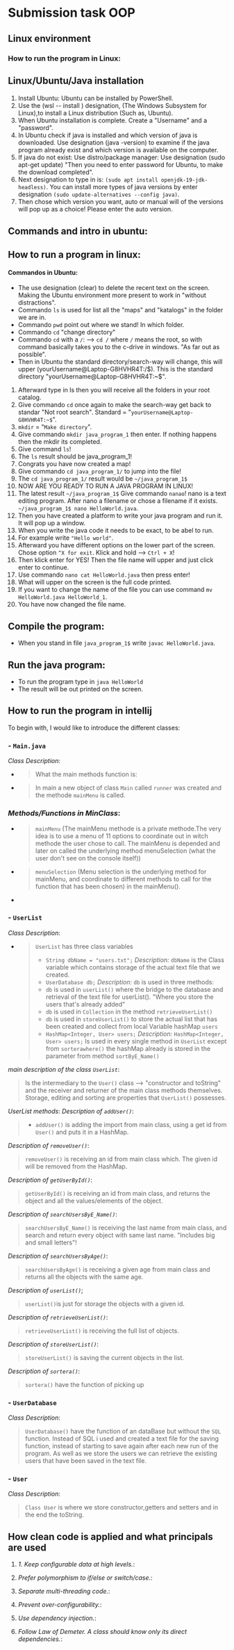 # Submission task OOP

## Linux environment
### How to run the program in Linux:

## Linux/Ubuntu/Java installation
#### 
1. Install Ubuntu: Ubuntu can be installed by PowerShell.
2. Use the (wsl -- install ) designation, (The Windows Subsystem for Linux),to install a Linux distribution (Such as, Ubuntu).
3. When Ubuntu installation is complete. Create a "Username" and a "password".
4. In Ubuntu check if java is installed and which version of java is downloaded. Use designation (java -version) to examine if the java program already exist and which version is available on the computer.
5. If java do not exist: Use distro/package manager: Use designation (sudo apt-get update) "Then you need to enter password for Ubuntu, to make the download completed".
6. Next designation to type in is: `(sudo apt install openjdk-19-jdk-headless)`. You can install more types of java versions by enter
designation `(sudo update-alternatives --config java)`. 
7. Then chose which version you want, auto or manual will of the versions will pop up as a choice! Please enter the  auto version.

## Commands and intro in ubuntu:
## How to run a program in linux:

#### Commandos in Ubuntu:

- The use designation (clear) to delete the recent text on the screen. Making the Ubuntu environment more present to work in "without distractions".
- Commando `ls` is used for list all the "maps" and "katalogs" in the folder we are in.
- Commando `pwd` point out where we stand! In which folder. 
- Commando `cd` "change directory"
- Commando `cd` with a `/`: --> `cd /` where `/` means the root, so with command basically takes you to the c-drive in windows. "As far out as possible".
- Then in Ubuntu the standard directory/search-way will change, this will upper (yourUsername@Laptop-G8HVHR4T:/$). This is the standard directory "yourUsername@Laptop-G8HVHR4T:~$".
1. Afterward type in ls then you will receive all the folders in your root catalog.
2. Give commando `cd` once again to make the search-way get back to standar "Not root search". Standard = "`yourUsername@Laptop-G8HVHR4T:~$`".
3. `mkdir` = "`Make directory`". 
4. Give commando `mkdir java_program_1` then enter. If nothing happens then the mkdir its completed.
5. Give command `ls`!
6. The `ls` result should be java_program_1!
7. Congrats you have now created a map!
8. Give commando `cd java_program_1/` to jump into the file!
9. The `cd java_program_1/` result would be `~/java_program_1$`
10. NOW ARE YOU READY TO RUN A JAVA PROGRAM IN LINUX!
11. The latest result `~/java_program_1$` Give commando `nanao`! nano is a text editing program. After nano a filename or chose a filename if it exists. `~/java_program_1$ nano HelloWorld.java`. 
12. Then you have created a platform to write your java program and run it. It will pop up a window. 
13. When you write the java code it needs to be exact, to be abel to run.
14. For example write `"Hello world"`. 
15. Afterward you have different options on the lower part of the screen. Chose option `^X for exit`. Klick and hold --> `Ctrl + X`!
16. Then klick enter for YES! Then the file name will upper and just click enter to continue. 
17. Use commando `nano cat HelloWorld.java` then press enter!
18. What will upper on the screen is the full code printed. 
19. If you want to change the name of the file you can use command `mv HelloWorld.java HelloWorld_1`. 
20. You have now changed the file name.
## Compile the program: 
- When you stand in file `java_program_1$` write `javac HelloWorld.java`.
## Run the java program:
- To run the program type in `java HelloWorld`
- The result will be out printed on the screen.

## How to run the program in intellij
To begin with, I would like to introduce the different classes:
 ###   -  `Main.java`
_Class Description_:
- >What the main methods function is: 
- >In main a new object of class `Main` called `runner` was created and the methode `mainMenu` is called.

### _Methods/Functions in MinClass_:
- > `mainMenu` (The mainMenu methode is a private methode.The very idea is to use a menu of 11 options to coordinate out
in witch methode the user chose to call. The mainMenu is depended and later on called the underlying method menuSelection (what the user don't see on the console itself))
 

- > `menuSelection` (Menu selection is the underlying method for mainMenu, and coordinate to different methods to call for the function that has been chosen) in the mainMenu().

- 


### - `UserList`
_Class Description_: 
- >`UserList` has three class variables
  > - `String dbName = "users.txt";` 
 _Description:_ `dbName` is the Class variable which contains storage of the actual text file that we created.
  > - `UserDatabase db;`
 _Description:_ `db` is used in three methods:
  > - `db` is used in `userList()` where the bridge to the database and retrieval of the text file for userList(). "Where you store the users that's already added"
  > - `db` is used in `Collection` in the method `retrieveUserList()` 
  > - `db` is used in `storeUserList()` to store the actual list that has been created and collect from local Variable hashMap `users`
  > - `HashMap<Integer, User> users;`
 _Description:_ `HashMap<Integer, User> users;` Is used in every single method in `UserList` except from `sorterawhere()` the hashMap already is stored in the parameter from method `sortByE_Name()` 

_main description of the class `UserList`_: 

> Is the intermediary to the `User()` class --> "constructor and toString" and the receiver and returner of the main class methods themselves.
> Storage, editing and sorting are properties that `UserList()` possesses.

_UserList methods_:
_Description of `addUser()`_:
> - `addUser()` is adding the import from main class, using a get id from `User()`
> and puts it in a HashMap.

_Description of `removeUser()`_:
>`removeUser()` is receiving an id from main class which. The given id will be removed from the HashMap.

_Description of `getUserById()`_:
> `getUserById()` is receiving an id from main class, and returns  the object and all the values/elements of the object.

_Description of `searchUsersByE_Name()`_:
>`searchUsersByE_Name()` is receiving the last name from main class, and search and return every object with same last name. "Includes big and small letters"!

_Description of `searchUsersByAge()`_:
>`searchUsersByAge()` is receiving a given age from main class and returns all the objects with the same age.

_Description of `userList()`_;
>`userList()`is just for storage the objects with a given id.

_Description of `retrieveUserList()`_:
>`retrieveUserList()` is receiving the full list of objects.

_Description of `storeUserList()`_:
>`storeUserList()` is saving the current objects in  the list.

_Description of `sortera()`_:
>`sortera()` have the function of picking up 


 ### - `UserDatabase`
_Class Description_:
> `UserDatabase()` have the function of an dataBase but without the `SQL` function.
> Instead of SQL i used and created a text file for the saving function, instead of starting to save again after each new run of the program.
> As well as we store the users we can retrieve the existing users that have been saved in the text file.
 ### - `User`
_Class Description_:
> `Class User` is  where we store constructor,getters and setters and in the end the toString.
>

## How clean code is applied and what principals are used

1. _1. Keep configurable data at high levels._:
>
2. _Prefer polymorphism to if/else or switch/case._:
>
3. _Separate multi-threading code._:
>
4. _Prevent over-configurability._:
>
5. _Use dependency injection._:
>
6. _Follow Law of Demeter. A class should know only its direct
   dependencies._:
>


 
